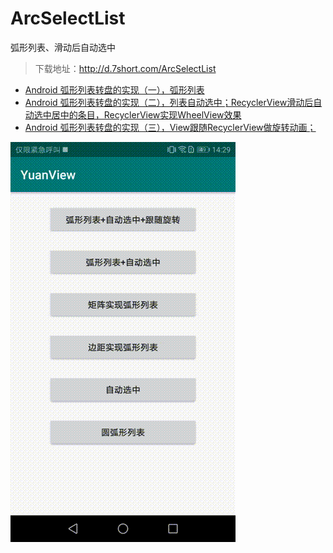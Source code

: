 # ArcSelectList
弧形列表、滑动后自动选中
> 下载地址：http://d.7short.com/ArcSelectList
- [Android 弧形列表转盘的实现（一），弧形列表](https://blog.csdn.net/qq_35605213/article/details/106194839)
- [Android 弧形列表转盘的实现（二），列表自动选中；RecyclerView滑动后自动选中居中的条目，RecyclerView实现WheelView效果](https://blog.csdn.net/qq_35605213/article/details/106209700)
- [Android 弧形列表转盘的实现（三），View跟随RecyclerView做旋转动画；](https://blog.csdn.net/qq_35605213/article/details/106213525)

![示例图片](https://github.com/CuiChenbo/ArcSelectList/blob/master/images/arclist.gif)
